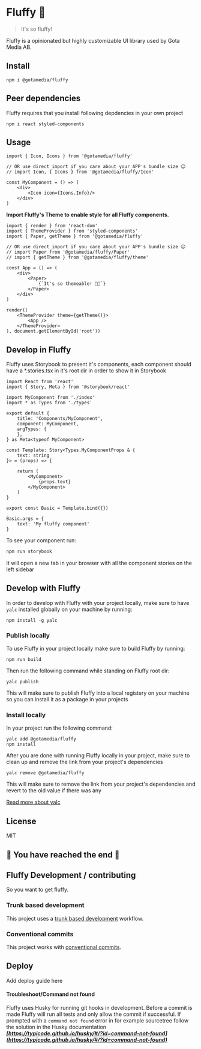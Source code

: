 # Fluffy 🦄

> It's so fluffy!

Fluffy is a opinionated but highly customizable UI library used by Gota Media AB.

## Install

```
npm i @gotamedia/fluffy
```

## Peer dependencies
Fluffy requires that you install following depdencies in your own project
```
npm i react styled-components
```

## Usage
```tsx
import { Icon, Icons } from '@gotamedia/fluffy'

// OR use direct import if you care about your APP's bundle size 😉
// import Icon, { Icons } from '@gotamedia/fluffy/Icon'

const MyComponent = () => (
    <div>
        <Icon icon={Icons.Info}/>
    </div>
)
```

**Import Fluffy's Theme to enable style for all Fluffy components.**
```tsx
import { render } from 'react-dom'
import { ThemeProvider } from 'styled-components'
import { Paper, getTheme } from '@gotamedia/fluffy'

// OR use direct import if you care about your APP's bundle size 😉
// import Paper from '@gotamedia/fluffy/Paper'
// import { getTheme } from '@gotamedia/fluffy/theme'

const App = () => (
    <div>
        <Paper>
            {`It's so themeable! 👩‍🎤`}
        </Paper>
    </div>
)

render((
    <ThemeProvider theme={getTheme()}>
        <App />
    </ThemeProvider>
), document.getElementById('root'))
```

## Develop in Fluffy

Fluffy uses Storybook to present it's components, each component should have a *.stories.tsx in it's root dir in order to show it in Storybook
```tsx
import React from 'react'
import { Story, Meta } from '@storybook/react'

import MyComponent from './index'
import * as Types from './types'

export default {
    title: 'Components/MyComponent',
    component: MyComponent,
    argTypes: {
    },
} as Meta<typeof MyComponent>

const Template: Story<Types.MyComponentProps & {
    text: string
}> = (props) => {

    return (
        <MyComponent>
            {props.text}
        </MyComponent>
    )
}

export const Basic = Template.bind({})

Basic.args = {
    text: 'My fluffy component'
}
```

To see your component run:
```bash
npm run storybook
```

It will open a new tab in your browser with all the component stories on the left sidebar

## Develop with Fluffy

In order to develop with Fluffy with your project locally, make sure to have `yalc` installed globally on your machine by running:
```
npm install -g yalc
```

### Publish locally

To use Fluffy in your project locally make sure to build Fluffy by running:
```
npm run build
```

Then run the following command while standing on Fluffy root dir:
```
yalc publish
```
This will make sure to publish Fluffy into a local registery on your machine so you can install it as a package in your projects

### Install locally

In your project run the following command:
```
yalc add @gotamedia/fluffy
npm install
```

After you are done with running Fluffy locally in your project, make sure to clean up and remove the link from your project's dependencies
```
yalc remove @gotamedia/fluffy
```

This will make sure to remove the link from your project's dependencies and revert to the old value if there was any

[Read more about yalc](https://www.npmjs.com/package/yalc)

## License

MIT

## 🦄 You have reached the end 🦄

## Fluffy Development / contributing
So you want to get fluffy.

### Trunk based development
This project uses a [trunk based development](https://cloud.google.com/architecture/devops/devops-tech-trunk-based-development) workflow.

### Conventional commits
This project works with [conventional commits](https://www.conventionalcommits.org/en/v1.0.0/).

## Deploy
Add deploy guide here

#### Troubleshoot/Command not found
Fluffy uses Husky for running git hooks in development. Before a commit is made Fluffy will run all tests and only allow the commit if successful. If prompted with a `command not found` error in for example sourcetree follow the solution in the Husky documentation ***[https://typicode.github.io/husky/#/?id=command-not-found](https://typicode.github.io/husky/#/?id=command-not-found)***
